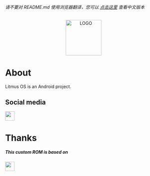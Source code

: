 ###### 请不要对 README.md 使用浏览器翻译，您可以 [点击这里](https://github.com/project-litmus/.github/blob/main/profile/README-ZH-CN.md) 查看中文版本  
  
<div align="center">    
  <img src="https://s1.ax1x.com/2023/04/14/p9SUorR.png" height = "115" alt="LOGO" />
</div>
<div align="center">
</div>

# About
Litmus OS is an Android project.  

## Social media
<p>
  <a href="https://t.me/litmusos_channel"><img src="https://img.shields.io/badge/telegram-%2330A3E6?style=for-the-badge&logo=Telegram&logoColor=%23FFFFFF" height = "30" />
  </a>
</p>

# Thanks
<p>
  <h5>This custom ROM is based on</h5>
  <a href="github.com/pixelexperience"><img src="https://img.shields.io/badge/%20pixel%20experience-%234385F5?style=for-the-badge&logoColor=%23FFFFFF&link=https%3A%2F%2Fgithub.com%2Fpixelexperience%2F%2Fgithub.com%2Fpixelexperience" height = "30" /></a>
</p>
